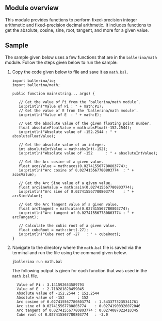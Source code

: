 ## Module overview

This module provides functions to perform fixed-precision integer arithmetic and fixed-precision decimal arithmetic. It includes functions to get the absolute, cosine, sine, root, tangent, and more for a given value.

## Sample
The sample given below uses a few functions that are in the `ballerina/math` module.
Follow the steps given below to run the sample:

1. Copy the code given below to file and save it as `math.bal`.
   ```ballerina
   import ballerina/io;
   import ballerina/math;

   public function main(string... args) {

      // Get the value of Pi from the ‘ballerina/math module’.
      io:println("Value of Pi : " + math:PI);
      // Get the value of E from the ‘ballerina/math module’.
      io:println("Value of E  : " + math:E);

      // Get the absolute value of the given floating point number. 
      float absoluteFloatValue = math:absFloat(-152.2544);
      io:println("Absolute value of -152.2544 : " + absoluteFloatValue);

      // Get the absolute value of an integer.
      int absoluteIntValue = math:absInt(-152);
      io:println("Absolute value of -152      : " + absoluteIntValue);

      // Get the Arc cosine of a given value.
      float acosValue = math:acos(0.027415567780803774);
      io:println("Arc cosine of 0.027415567780803774  : " + acosValue);

      // Get the Arc Sine value of a given value.
      float arcSineValue = math:asin(0.027415567780803774);
      io:println("Arc sine of 0.027415567780803774    : " + arcSineValue);

      // Get the Arc Tangent value of a given value.
      float arcTangent = math:atan(0.027415567780803774);
      io:println("Arc tangent of 0.027415567780803774 : " + arcTangent);

      // Calculate the cubic root of a given value.
      float cubeRoot = math:cbrt(-27);
      io:println("Cube root of -27   : " + cubeRoot);
   }
   ```
2. Navigate to the directory where the `math.bal` file is saved via the terminal and run the file using the command given below.

   `jballerina run math.bal`
  
   The following output is given for each function that was used in the `math.bal` file.

   ```
     Value of Pi : 3.141592653589793
     Value of E  : 2.718281828459045
     Absolute value of -152.2544 : 152.2544
     Absolute value of -152      : 152
     Arc cosine of 0.027415567780803774  : 1.5433773235341761
     Arc sine of 0.027415567780803774    : 0.02741900326072046
     Arc tangent of 0.027415567780803774 : 0.0274087022410345
     Cube root of 0.027415567780803774   : -3.0
   ```
